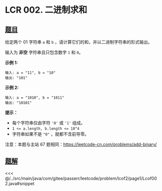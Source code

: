 # LCR 002. 二进制求和

## [题目](https://leetcode.cn/problems/JFETK5/)
给定两个 01 字符串 `a` 和 `b` ，请计算它们的和，并以二进制字符串的形式输出。

输入为 **非空** 字符串且只包含数字 `1` 和 `0`。

**示例 1:**

```
输入: a = "11", b = "10"
输出: "101"
```

**示例 2:**

```
输入: a = "1010", b = "1011"
输出: "10101"
```

**提示：**

* 每个字符串仅由字符 `'0'` 或 `'1'` 组成。
* `1 <= a.length, b.length <= 10^4`
* 字符串如果不是 `"0"` ，就都不含前导零。

注意：本题与主站 67 题相同：<https://leetcode-cn.com/problems/add-binary/>


## [题解](https://github.com/PasseRR/JavaLeetCode/blob/master/src/main/java/com/gitee/passerr/leetcode/problem/lcof2/page1/Lcof002.java)

<<< @/../src/main/java/com/gitee/passerr/leetcode/problem/lcof2/page1/Lcof002.java#snippet
